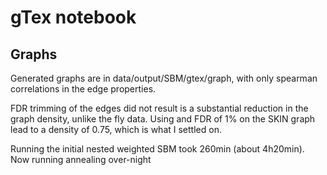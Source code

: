 # gTex notebook 

## Graphs

Generated graphs are in data/output/SBM/gtex/graph, with only spearman correlations in the edge properties.

FDR trimming of the edges did not result is a substantial reduction in the graph density, unlike the fly data. Using and FDR of 1% on the SKIN graph lead to a density of 0.75, which is what I settled on.

Running the initial nested weighted SBM took 260min (about 4h20min). Now running annealing over-night